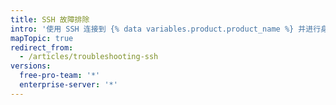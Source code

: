 ```yaml
---
title: SSH 故障排除
intro: '使用 SSH 连接到 {% data variables.product.product_name %} 并进行身份验证时，您可能需要对可能引起的意外问题进行故障排除。'
mapTopic: true
redirect_from:
  - /articles/troubleshooting-ssh
versions:
  free-pro-team: '*'
  enterprise-server: '*'
---
```


